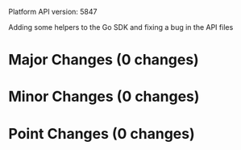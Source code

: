 Platform API version: 5847


Adding some helpers to the Go SDK and fixing a bug in the API files

# Major Changes (0 changes)


# Minor Changes (0 changes)


# Point Changes (0 changes)
